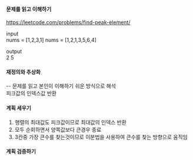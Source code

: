 #### 문제를 읽고 이해하기
https://leetcode.com/problems/find-peak-element/

input</br>
nums = [1,2,3,1]
nums = [1,2,1,3,5,6,4]

output</br>
2
5


#### 재정의와 추상화<br>
-- 문제를 읽고 본인이 이해하기 쉬운 방식으로 해석<br>
피크값의 인덱스값 반환

#### 계획 세우기<br>
1. 행렬의 최대값도 피크값이므로 최대값의 인덱스 반환
2. 모두 순회하면서 양쪽값보다 큰경우 종료
3. 3칸중 가장 큰수를 찾는것이므로 이분법을 사용하여 큰수를 찾는 방향으로 움직임

#### 계획 검증하기 
